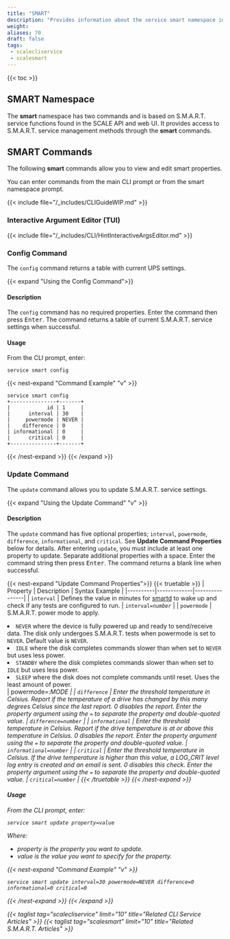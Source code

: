 ```yaml
---
title: "SMART"
description: "Provides information about the service smart namespace in the TrueNAS CLI. Includes command syntax and common commands."
weight: 
aliases: 70
draft: false
tags:
 - scalecliservice
 - scalesmart
---
```


{{< toc >}}

## SMART Namespace

The **smart** namespace has two commands and is based on S.M.A.R.T. service functions found in the SCALE API and web UI.
It provides access to S.M.A.R.T. service management methods through the **smart** commands.

## SMART Commands

The following **smart** commands allow you to view and edit smart properties.

You can enter commands from the main CLI prompt or from the smart namespace prompt.

{{< include file="/_includes/CLIGuideWIP.md" >}}

### Interactive Argument Editor (TUI)

{{< include file="/_includes/CLI/HintInteractiveArgsEditor.md" >}}

### Config Command

The `config` command returns a table with current UPS settings. 

{{< expand "Using the Config Command">}}
#### Description
The `config` command has no required properties.
Enter the command then press <kbd>Enter</kbd>.
The command returns a table of current S.M.A.R.T. service settings when successful.

#### Usage
From the CLI prompt, enter:

`service smart config`

{{< nest-expand "Command Example" "v" >}}
````
service smart config
+---------------+-------+
|            id | 1     |
|      interval | 30    |
|     powermode | NEVER |
|    difference | 0     |
| informational | 0     |
|      critical | 0     |
+---------------+-------+
````
{{< /nest-expand >}}
{{< /expand >}}

### Update Command
The `update` command allows you to update S.M.A.R.T. service settings.

{{< expand "Using the Update Command" "v" >}}
#### Description
The `update` command has five optional properties; `interval`, `powermode`, `difference`, `informational`, and `critical`.
See **Update Command Properties** below for details.
After entering `update`, you must include at least one property to update. Separate additional properties with a space.
Enter the command string then press <kbd>Enter</kbd>.
The command returns a blank line when successful.

{{< nest-expand "Update Command Properties">}}
{{< truetable >}}
| Property | Description | Syntax Example |
|----------|-------------|----------------|
| `interval` | Defines the value in minutes for [smartd](https://linux.die.net/man/8/smartd) to wake up and check if any tests are configured to run. | <code>interval=<i>number</i></code> |
| `powermode` | S.M.A.R.T. power mode to apply. <br><li>`NEVER` where the device is fully powered up and ready to send/receive data. The disk only undergoes S.M.A.R.T. tests when powermode is set to `NEVER`. Default value is `NEVER`. <br><li>`IDLE` where the disk completes commands slower than when set to `NEVER` but uses less power. <br><li>`STANDBY` where the disk completes commands slower than when set to `IDLE` but uses less power. <br><li>`SLEEP` where the disk does not complete commands until reset. Uses the least amount of power.</li> | powermode=:<i>MODE<i/></code> |
| `difference` | Enter the threshold temperature in Celsius. Report if the temperature of a drive has changed by this many degrees Celsius since the last report. 0 disables the report. Enter the property argument using the `=` to separate the property and double-quoted value. | <code>difference=<i>number</i></code> |
| `informational` | Enter the threshold temperature in Celsius. Report if the drive temperature is at or above this temperature in Celsius. 0 disables the report. Enter the property argument using the `=` to separate the property and double-quoted value. | <code>informational=<i>number</i></code> |
| `critical` | Enter the threshold temperature in Celsius. If the drive temperature is higher than this value, a LOG_CRIT level log entry is created and an email is sent. 0 disables this check. Enter the property argument using the `=` to separate the property and double-quoted value. | <code>critical=<i>number</i></code> |
{{< /truetable >}}
{{< /nest-expand >}}

#### Usage
From the CLI prompt, enter:

<code>service smart update <i>property</i>=<i>value</i></code>

Where:
* *property* is the property you want to update.
* *value* is the value you want to specify for the *property*.

{{< nest-expand "Command Example" "v" >}}
```
service smart update interval=30 powermode=NEVER difference=0 informational=0 critical=0
```
{{< /nest-expand >}}
{{< /expand >}}

{{< taglist tag="scalecliservice" limit="10" title="Related CLI Service Articles" >}}
{{< taglist tag="scalesmart" limit="10" title="Related S.M.A.R.T. Articles" >}}
